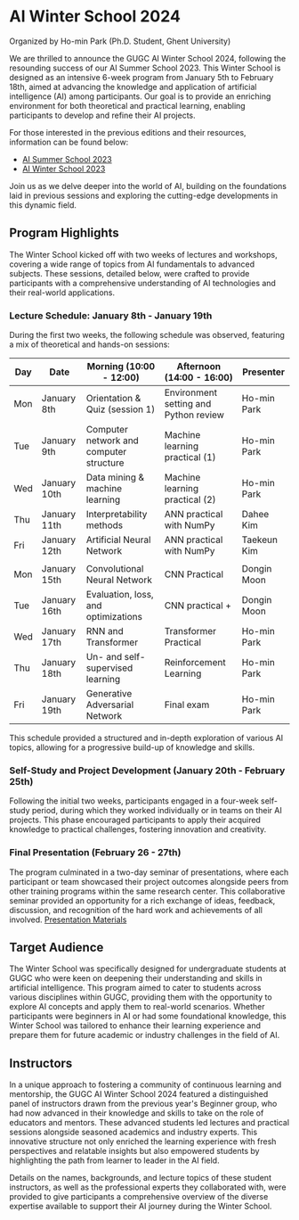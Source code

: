 # AI Winter School 2024
Organized by Ho-min Park (Ph.D. Student, Ghent University)

We are thrilled to announce the GUGC AI Winter School 2024, following the resounding success of our AI Summer School 2023. This Winter School is designed as an intensive 6-week program from January 5th to February 18th, aimed at advancing the knowledge and application of artificial intelligence (AI) among participants. Our goal is to provide an enriching environment for both theoretical and practical learning, enabling participants to develop and refine their AI projects.

For those interested in the previous editions and their resources, information can be found below:

-   [AI Summer School 2023](https://github.com/powersimmani/AISS2023)
-   [AI Winter School 2023](https://github.com/powersimmani/AIWS2023)

Join us as we delve deeper into the world of AI, building on the foundations laid in previous sessions and exploring the cutting-edge developments in this dynamic field.

## Program Highlights

The Winter School kicked off with two weeks of lectures and workshops, covering a wide range of topics from AI fundamentals to advanced subjects. These sessions, detailed below, were crafted to provide participants with a comprehensive understanding of AI technologies and their real-world applications.

### Lecture Schedule: January 8th - January 19th

During the first two weeks, the following schedule was observed, featuring a mix of theoretical and hands-on sessions:

| Day  | Date       | Morning (10:00 - 12:00)                     | Afternoon (14:00 - 16:00)             | Presenter    |
|------|------------|---------------------------------------------|---------------------------------------|--------------|
| Mon  | January 8th| Orientation & Quiz (session 1)              | Environment setting and Python review | Ho-min Park  |
| Tue  | January 9th| Computer network and computer structure     | Machine learning practical (1)        | Ho-min Park  |
| Wed  | January 10th| Data mining & machine learning             | Machine learning practical (2)        | Ho-min Park  |
| Thu  | January 11th| Interpretability methods                   | ANN practical with NumPy              | Dahee Kim    |
| Fri  | January 12th| Artificial Neural Network                  | ANN practical with NumPy              | Taekeun Kim  |
||||||
| Mon  | January 15th| Convolutional Neural Network               | CNN Practical                         | Dongin Moon  |
| Tue  | January 16th| Evaluation, loss, and optimizations        | CNN practical +                       | Dongin Moon  |
| Wed  | January 17th| RNN and Transformer                        | Transformer Practical                 | Ho-min Park  |
| Thu  | January 18th| Un- and self-supervised learning           | Reinforcement Learning                | Ho-min Park  |
| Fri  | January 19th| Generative Adversarial Network             | Final exam                            | Ho-min Park  |


This schedule provided a structured and in-depth exploration of various AI topics, allowing for a progressive build-up of knowledge and skills.

### Self-Study and Project Development (January 20th - February 25th)

Following the initial two weeks, participants engaged in a four-week self-study period, during which they worked individually or in teams on their AI projects. This phase encouraged participants to apply their acquired knowledge to practical challenges, fostering innovation and creativity.

### Final Presentation (February 26 - 27th)

The program culminated in a two-day seminar of presentations, where each participant or team showcased their project outcomes alongside peers from other training programs within the same research center. This collaborative seminar provided an opportunity for a rich exchange of ideas, feedback, discussion, and recognition of the hard work and achievements of all involved.
[Presentation Materials](https://github.com/powersimmani/RC4_IRTP_Seminar)

## Target Audience

The Winter School was specifically designed for undergraduate students at GUGC who were keen on deepening their understanding and skills in artificial intelligence. This program aimed to cater to students across various disciplines within GUGC, providing them with the opportunity to explore AI concepts and apply them to real-world scenarios. Whether participants were beginners in AI or had some foundational knowledge, this Winter School was tailored to enhance their learning experience and prepare them for future academic or industry challenges in the field of AI.

## Instructors

In a unique approach to fostering a community of continuous learning and mentorship, the GUGC AI Winter School 2024 featured a distinguished panel of instructors drawn from the previous year's Beginner group, who had now advanced in their knowledge and skills to take on the role of educators and mentors. These advanced students led lectures and practical sessions alongside seasoned academics and industry experts. This innovative structure not only enriched the learning experience with fresh perspectives and relatable insights but also empowered students by highlighting the path from learner to leader in the AI field.

Details on the names, backgrounds, and lecture topics of these student instructors, as well as the professional experts they collaborated with, were provided to give participants a comprehensive overview of the diverse expertise available to support their AI journey during the Winter School.


